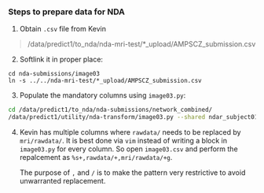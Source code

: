 ### Steps to prepare data for NDA


1. Obtain `.csv` file from Kevin

> /data/predict1/to_nda/nda-mri-test/*_upload/AMPSCZ_submission.csv


2. Softlink it in proper place:

```
cd nda-submissions/image03
ln -s ../../nda-mri-test/*_upload/AMPSCZ_submission.csv
```


3. Populate the mandatory columns using `image03.py`:

```bash
cd /data/predict1/to_nda/nda-submissions/network_combined/
/data/predict1/utility/nda-transform/image03.py --shared ndar_subject01.csv -o image03.csv --root /data/predict1/data_from_nda/ --template "Pr*/PHOENIX/GENERAL/*/processed/*/surveys/*.Pr*.json" --data ../image03/AMPSCZ_submission.csv --dict image03 --version 03
```


4. Kevin has multiple columns where `rawdata/` needs to be replaced by `mri/rawdata/`. It is best done via `vim` instead of writing a block in `image03.py` for every column. So open `image03.csv` and perform the repalcement as `%s+,rawdata/+,mri/rawdata/+g`.

    The purpose of `,` and `/` is to make the pattern very restrictive to avoid unwarranted replacement.

